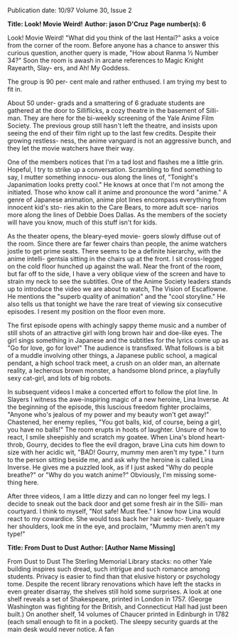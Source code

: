 Publication date: 10/97
Volume 30, Issue 2

**Title: Look! Movie Weird!**
**Author: jason D'Cruz**
**Page number(s): 6**

Look! Movie Weird! 
"What did you think of the last Hentai?" 
asks a voice from the corner of the room. Before 
anyone has a chance to answer this curious 
question, another query is made, "How about 
Ranma ½ Number 34?" Soon the 
room is awash in arcane references 
to Magic Knight Rayearth, Slay-
ers, and Ah! My Goddess. 

The group is 90 per-
cent male and rather 
enthused. I am trying 
my best to fit in. 

About 50 under-
grads and a 
smattering of 
6 
graduate students are gathered at the door to 
Silliflicks, a cozy theatre in the basement of Silli-
man. They are here for the bi-weekly screening 
of the Yale Anime Film Society. The previous 
group still hasn't left the theatre, and insists 
upon seeing the end of their film right up to the 
last few credits. Despite their growing restless-
ness, the anime vanguard is not an aggressive 
bunch, and they let the movie watchers have 
their way. 

One of the members notices that I'm a tad 
lost and flashes me a little grin. Hopeful, I try to 
strike up a conversation. Scrambling to find 
something to say, I mutter something innocu-
ous along the lines of, "Tonight's Japanimation 
looks pretty cool." He knows at once that I'm 
not among the initiated. Those who know call 
it anime and pronounce the word "anime." A 
genre of Japanese animation, anime plot lines 
encompass everything from innocent kid's sto-
ries akin to the Care Bears, to more adult sce-
narios more along the lines of Debbie Does Dallas. As the members of the society will have you 
know, much of this stuff isn't for kids. 

As the theater opens, the bleary-eyed movie-
goers slowly diffuse out of the room. Since there 
are far fewer chairs than people, the anime 
watchers jostle to get prime seats. There seems to 
be a definite hierarchy, with the anime intelli-
gentsia sitting in the chairs up at the front. I sit 
cross-legged on the cold floor hunched up 
against the wall. Near the front of the room, but 
far off to the side, I have a very oblique view of 
the screen and have to strain my neck to see the 
subtitles. One of the Anime Society leaders 
stands up to introduce the video we are about to 
watch, The Vision of Escaflowne. He mentions 
the "superb quality of animation" and the "cool 
storyline." He also tells us that tonight we have 
the rare treat of viewing six consecutive episodes. 
I resent my position on the floor even more. 

The first episode opens with achingly sappy 
theme music and a number of still shots 
of an attractive girl with long 
brown hair and doe-like 
eyes. The girl 
sings something 
in Japanese and 
the subtitles for 
the lyrics come up as 
"Go for love, go for love!" 
The audience is transfixed. 
What follows is a bit of a 
muddle involving 
other things, a Japanese public school, a magical 
pendant, a high school track meet, a crush on 
an older man, an alternate reality, a lecherous 
brown monster, a handsome blond prince, a 
playfully sexy cat-girl, and lots of big robots. 

In subsequent videos I make a concerted 
effort to follow the plot line. In Slayers I witness 
the awe-inspiring magic of a new heroine, Lina 
Inverse. At the beginning of the episode, this 
luscious freedom fighter proclaims, "Anyone 
who's jealous of my power and my beauty won't 
get away!" Chastened, her enemy replies, "You 
got balls, kid, of course, being a girl, you have no 
balls!" The room erupts in hoots of laughter. 
Unsure of how to react, I smile sheepishly and 
scratch my goatee. When Lina's blond heart-
throb, Gourry, decides to flee the evil dragon, 
brave Lina cuts him down to size with her 
acidic wit, "BAD! Gourry, mummy men aren't 
my type." I turn to the person sitting beside me, 
and ask why the heroine is called Lina Inverse. 
He gives me a puzzled look, as if I just asked 
"Why do people breathe?" or "Why do you 
watch anime?" Obviously, I'm missing some-
thing here. 

After three videos, I am a little dizzy and 
can no longer feel my legs. I decide to sneak out 
the back door and get some fresh air in the Silli-
man courtyard. I think to myself, "Not safe! 
Must flee." I know how Lina would react to my 
cowardice. She would toss back her hair seduc-
tively, square her shoulders, look me in the eye, 
and proclaim, "Mummy men aren't my type!" 


**Title: From Dust to Dust**
**Author:  [Author Name Missing]**

From Dust to Dust 
The Sterling Memorial Library stacks: no 
other Yale building inspires such dread, such 
intrigue and such romance among students. 
Privacy is easier to find than that elusive history 
or psychology tome. Despite the recent library 
renovations which have left the stacks in 
even greater disarray, the shelves still 
hold some surprises. A look at one 
shelf reveals a set of Shakespeare, 
printed in London in 1757. (George 
Washington was fighting for the 
British, and Connecticut Hall had 
just been built.) On another shelf, 
14 volumes of Chaucer printed in 
Edinburgh in 1782 (each small 
enough to fit in a pocket). The 
sleepy security guards at the main 
desk would never notice. A fan